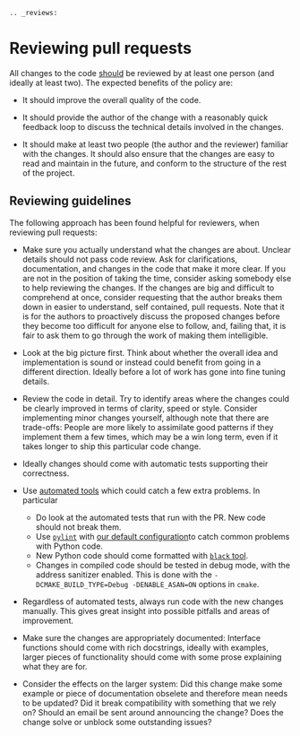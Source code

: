 ```eval_rst
.. _reviews:
```
# Reviewing pull requests

All changes to the code [should](rules) be reviewed by at least one person (and ideally
at least two). The expected benefits of the policy are:

  - It should improve the overall quality of the code.

  - It should provide the author of the change with a reasonably quick feedback
	loop to discuss the technical details involved in the changes.

  - It should make at least two people (the author and the reviewer) familiar
	with the changes. It should also ensure that the changes are easy to read
	and maintain in the future, and conform to the structure of the rest of the
	project.

## Reviewing guidelines

The following approach has been found helpful for reviewers, when reviewing pull
requests:

  - Make sure you actually understand what the changes are about. Unclear
	details should not pass code review. Ask for clarifications, documentation,
	and changes in the code that make it more clear. If you are not in the
	position of taking the time, consider asking somebody else to help reviewing
	the changes. If the changes are big and difficult to comprehend at once,
	consider requesting that the author breaks them down in easier to
	understand, self contained, pull requests. Note that it is for the authors
	to proactively discuss the proposed changes before they become too difficult
	for anyone else to follow, and, failing that, it is fair to ask them to go
	through the work of making them intelligible.

  - Look at the big picture first. Think about whether the overall idea and
	implementation is sound or instead could benefit from going in a different
	direction. Ideally before a lot of work has gone into fine tuning details.


  - Review the code in detail. Try to identify areas where the changes
	could be clearly improved in terms of clarity, speed or style. Consider
	implementing minor changes yourself, although note that there are
	trade-offs: People are more likely to assimilate good patterns if they
	implement them a few times, which may be a win long term, even if it takes
	longer to ship this particular code change.

  - Ideally changes should come with automatic tests supporting their
	correctness.

  - Use [automated tools](pytoolsqa) which could catch a few extra
	problems. In particular
	  * Do look at the automated tests that run with the PR.
	    New code should not break them.
      * Use [`pylint`](https://www.pylint.org/) with [our default
        configuration](https://github.com/NNPDF/nnpdf/blob/master/.pylintrc)to
        catch common problems with Python code.
	  * New Python code should come formatted with
	    [`black` tool](https://github.com/psf/black).
	  * Changes in compiled code should be tested in debug mode, with
		the address sanitizer enabled. This is done with the
		`-DCMAKE_BUILD_TYPE=Debug -DENABLE_ASAN=ON` options in `cmake`.

  - Regardless of automated tests, always run code with the new changes
    manually. This gives great insight into possible pitfalls and areas of
    improvement.

  - Make sure the changes are appropriately documented: Interface functions
	should come with rich docstrings, ideally with examples, larger pieces of
	functionality should come with some prose explaining what they are for.

  - Consider the effects on the larger system: Did this change make some example
    or piece of documentation obselete and therefore mean needs to be updated?
    Did it break compatibility with something that we rely on? Should an email
    be sent around announcing the change? Does the change solve or unblock some
    outstanding issues?

